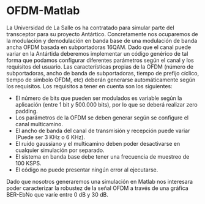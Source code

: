 # OFDM-Matlab

La Universidad de La Salle os ha contratado para simular parte del transceptor para su proyecto Antártico. Concretamente nos ocuparemos de la modulación y demodulación en banda base de una modulación de banda ancha OFDM basada en subportadoras 16QAM. Dado que el canal puede variar en la Antártida deberemos implementar un código genérico de tal forma que podamos configurar diferentes parámetros según el canal y los requisitos del usuario. Las características propias de la OFDM (número de subportadoras, ancho de banda de subportadoras, tiempo de prefijo cíclico, tiempo de símbolo OFDM, etc) deberán generarse automáticamente según los requisitos.
Los requisitos a tener en cuenta son los siguientes:
* El número de bits que pueden ser modulados es variable según la aplicación (entre 1 bit y 500.000 bits), por lo que se deberá realizar zero padding.
* Los parámetros de la OFDM se deben generar según se configure el canal multicamino.
* El ancho de banda del canal de transmisión y recepción puede variar (Puede ser 3 KHz o 6 KHz).
* El ruido gaussiano y el multicamino deben poder desactivarse en cualquier simulación por separado.
* El sistema en banda base debe tener una frecuencia de muestreo de 100 KSPS.
* El código no puede presentar ningún error al ejecutarse.


Dado que nosotros generaremos una simulación en Matlab nos interesara poder caracterizar la robustez de la señal OFDM a través de una gráfica BER-EbNo que varíe entre 0 dB y 30 dB.
